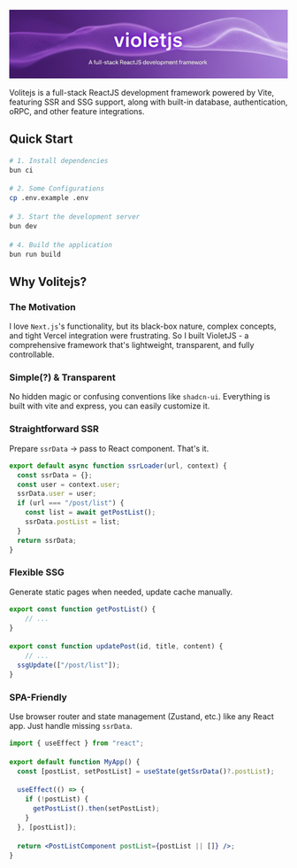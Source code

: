 [![banner](/public/banner.png)](https://github.com/hlint/violetjs)

Volitejs is a full-stack ReactJS development framework powered by Vite, featuring SSR and SSG support, along with built-in database, authentication, oRPC, and other feature integrations.

## Quick Start

```bash
# 1. Install dependencies
bun ci

# 2. Some Configurations
cp .env.example .env

# 3. Start the development server
bun dev

# 4. Build the application
bun run build
```

## Why Volitejs?

### The Motivation

I love `Next.js`'s functionality, but its black-box nature, complex concepts, and tight Vercel integration were frustrating. So I built VioletJS - a comprehensive framework that's lightweight, transparent, and fully controllable.

### Simple(?) & Transparent

No hidden magic or confusing conventions like `shadcn-ui`. Everything is built with vite and express, you can easily customize it.

### Straightforward SSR

Prepare `ssrData` → pass to React component. That's it.

```js
export default async function ssrLoader(url, context) {
  const ssrData = {};
  const user = context.user;
  ssrData.user = user;
  if (url === "/post/list") {
    const list = await getPostList();
    ssrData.postList = list;
  }
  return ssrData;
}
```

### Flexible SSG

Generate static pages when needed, update cache manually.

```js
export const function getPostList() {
	// ...
}

export const function updatePost(id, title, content) {
	// ...
  ssgUpdate(["/post/list"]);
}

```

### SPA-Friendly

Use browser router and state management (Zustand, etc.) like any React app. Just handle missing `ssrData`.

```jsx
import { useEffect } from "react";

export default function MyApp() {
  const [postList, setPostList] = useState(getSsrData()?.postList);

  useEffect(() => {
    if (!postList) {
      getPostList().then(setPostList);
    }
  }, [postList]);

  return <PostListComponent postList={postList || []} />;
}
```

